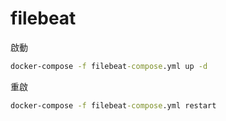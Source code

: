 # filebeat

啟動

```cmd
docker-compose -f filebeat-compose.yml up -d
```

重啟

```cmd
docker-compose -f filebeat-compose.yml restart
```